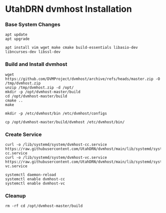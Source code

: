 # UtahDRN dvmhost Installation

### Base System Changes
```
apt update
apt upgrade

apt install vim wget make cmake build-essentials libasio-dev libncurses-dev libssl-dev
```
### Build and Install dvmhost
```
wget https://github.com/DVMProject/dvmhost/archive/refs/heads/master.zip -O /tmp/dvmhost.zip
unzip /tmp/dvmhost.zip -d /opt/
mkdir -p /opt/dvmhost-master/build
cd /opt/dvmhost-master/build
cmake ..
make

mkdir -p /etc/dvmhost/bin /etc/dvmhost/configs

cp /opt/dvmhost-master/build/dvmhost /etc/dvmhost/bin/
```
### Create Service
```
curl -o /lib/systemd/system/dvmhost-cc.service https://raw.githubusercontent.com/UtahDRN/dvmhost/main/lib/systemd/system/dvmhost-cc.service
curl -o /lib/systemd/system/dvmhost-vc.service https://raw.githubusercontent.com/UtahDRN/dvmhost/main/lib/systemd/system/dvmhost-vc.service

systemctl daemon-reload
systemctl enable dvmhost-cc
systemctl enable dvmhost-vc
```
### Cleanup
```
rm -rf cd /opt/dvmhost-master/build
```
###
